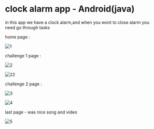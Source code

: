 # clock alarm app  -  Android(java) 
in this app we have a clock alarm,and when you wont to close alarm you need go through tasks

                                
home page :
                                          
![1](https://user-images.githubusercontent.com/59862302/174898287-34485b1b-8276-414a-a3e6-0025adab7adc.jpg)

challenge 1 page :
                                          
![2](https://user-images.githubusercontent.com/59862302/174897814-a4e76500-c66d-410f-a9d1-b9137ad8435c.jpg)

![22](https://user-images.githubusercontent.com/59862302/174897878-45bcbb9a-1a25-4a08-9f8c-ca9d7524a02d.jpg)
                                
challenge 2 page :
                                          
![3](https://user-images.githubusercontent.com/59862302/174897933-e721a233-6df1-4d99-af67-ee5d95c5a8a9.jpg)

![4](https://user-images.githubusercontent.com/59862302/174897971-c751cb7c-4ba5-4813-aed8-4165ee09d580.jpg)

last page - was nice song and video
                                         
![5](https://user-images.githubusercontent.com/59862302/174898140-a732394b-b2a7-45a2-8747-30b81ec57906.jpg)
                              

                                 
                                          

                                          
